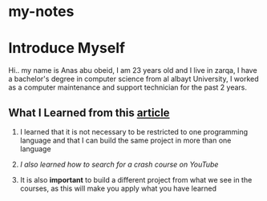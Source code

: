 # my-notes
# Introduce Myself 
Hi..
 my name is Anas abu obeid, I am 23 years old and I live in zarqa,
 I have a bachelor's degree in computer science from al albayt University,
 I worked as a computer maintenance and support technician for the past 2 years.

 ## What I Learned from this [article](https://hackernoon.com/how-to-learn-things-fast-without-going-crazy)
 1. I learned that it is not necessary to be restricted to one programming language and that I can build the same project in more than one language

 2. *I also learned how to search for a crash course on YouTube*

3. It is also **important** to build a different project from what we see in the courses, as this will make you apply what you have learned
